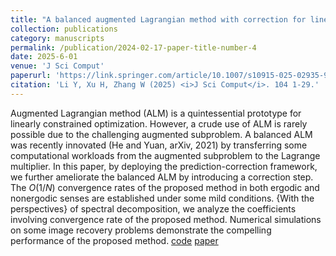```yaml
---
title: "A balanced augmented Lagrangian method with correction for linearly constrained optimization"
collection: publications
category: manuscripts
permalink: /publication/2024-02-17-paper-title-number-4
date: 2025-6-01
venue: 'J Sci Comput'
paperurl: 'https://link.springer.com/article/10.1007/s10915-025-02935-9'
citation: 'Li Y, Xu H, Zhang W (2025) <i>J Sci Comput</i>. 104 1-29.'
---
```


Augmented Lagrangian method (ALM) is a quintessential prototype for linearly constrained optimization. However, a crude use of ALM is rarely possible due to the challenging augmented subproblem. A balanced ALM was recently innovated (He and Yuan, arXiv, 2021) by transferring some computational workloads from the augmented subproblem to the Lagrange multiplier. In this paper, by deploying the prediction-correction framework, we further ameliorate the balanced ALM by introducing a correction step. The $O(1/N)$ convergence rates of the proposed method in both ergodic and nonergodic senses are established under some mild conditions. {With the perspectives} of spectral decomposition, we analyze the coefficients involving convergence rate of the proposed method. Numerical simulations on some image recovery problems demonstrate the compelling performance of the proposed method. 
[code](https://WenxingZhang.github.io/files/distributedCodes.zip)
[paper](https://WenxingZhang.github.io/files/paper1.pdf)
